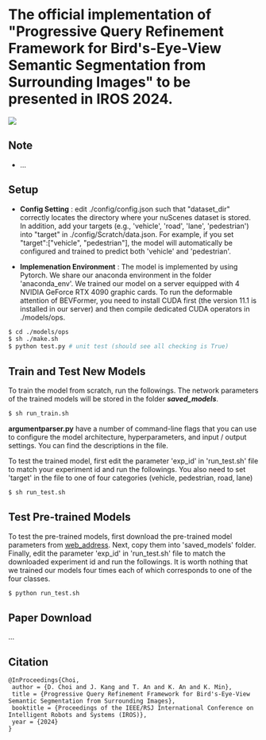 # The official implementation of "Progressive Query Refinement Framework for Bird's-Eye-View Semantic Segmentation from Surrounding Images" to be presented in IROS 2024.
![](GIF/HLS.gif)

## Note

+ ...

## Setup

+ **Config Setting** : edit ./config/config.json such that "dataset_dir" correctly locates the directory where your nuScenes dataset is stored. In addition, add your targets (e.g., 'vehicle', 'road', 'lane', 'pedestrian') into "target" in ./config/Scratch/data.json. For example, if you set "target":["vehicle", "pedestrian"], the model will automatically be configured and trained to predict both 'vehicle' and 'pedestrian'.


+ **Implemenation Environment** : The model is implemented by using Pytorch. We share our anaconda environment in the folder 'anaconda_env'. We trained our model on a server equipped with 4 NVIDIA GeForce RTX 4090 graphic cards. To run the deformable attention of BEVFormer, you need to install CUDA first (the version 11.1 is installed in our server) and then compile dedicated CUDA operators in ./models/ops.
```sh
$ cd ./models/ops
$ sh ./make.sh
$ python test.py # unit test (should see all checking is True)
```

## Train and Test New Models
To train the model from scratch, run the followings. The network parameters of the trained models will be stored in the folder ***saved_models***.
```sh
$ sh run_train.sh
```

**argumentparser.py** have a number of command-line flags that you can use to configure the model architecture, hyperparameters, and input / output settings. You can find the descriptions in the file.


To test the trained model, first edit the parameter 'exp_id' in 'run_test.sh' file to match your experiment id and run the followings. You also need to set 'target' in the file to one of four categories (vehicle, pedestrian, road, lane)
```sh
$ sh run_test.sh
```

## Test Pre-trained Models
To test the pre-trained models, first download the pre-trained model parameters from [web_address](https://drive.google.com/drive/folders/1YgG7bUVHvc0-WWnLt1vL3HIIjjW2lHFt?usp=sharing). Next, copy them into 'saved_models' folder. Finally, edit the parameter 'exp_id' in 'run_test.sh' file to match the downloaded experiment id and run the followings. It is worth nothing that we trained our models four times each of which corresponds to one of the four classes.
```sh
$ python run_test.sh
```

## Paper Download
...

## Citation
```
@InProceedings{Choi,
 author = {D. Choi and J. Kang and T. An and K. An and K. Min},
 title = {Progressive Query Refinement Framework for Bird's-Eye-View Semantic Segmentation from Surrounding Images},
 booktitle = {Proceedings of the IEEE/RSJ International Conference on Intelligent Robots and Systems (IROS)},
 year = {2024}
}
```
